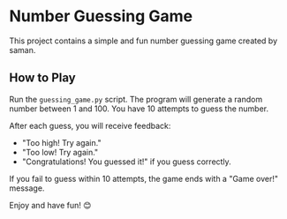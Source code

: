 # Number Guessing Game

This project contains a simple and fun number guessing game created by saman.

## How to Play

Run the `guessing_game.py` script. The program will generate a random number between 1 and 100. You have 10 attempts to guess the number.

After each guess, you will receive feedback:
- "Too high! Try again."
- "Too low! Try again."
- "Congratulations! You guessed it!" if you guess correctly.

If you fail to guess within 10 attempts, the game ends with a "Game over!" message.

Enjoy and have fun! 😊
